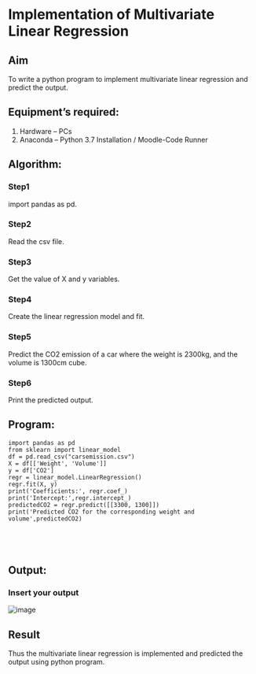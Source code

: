 # Implementation of Multivariate Linear Regression
## Aim
To write a python program to implement multivariate linear regression and predict the output.
## Equipment’s required:
1.	Hardware – PCs
2.	Anaconda – Python 3.7 Installation / Moodle-Code Runner
## Algorithm:
### Step1
import pandas as pd.

### Step2
Read the csv file.

### Step3
Get the value of X and y variables.

### Step4
Create the linear regression model and fit.

### Step5
Predict the CO2 emission of a car where the weight is 2300kg, and the volume is 1300cm cube.

### Step6
Print the predicted output.

## Program:
```
import pandas as pd
from sklearn import linear_model
df = pd.read_csv("carsemission.csv")
X = df[['Weight', 'Volume']]
y = df['CO2']
regr = linear_model.LinearRegression()
regr.fit(X, y)
print('Coefficients:', regr.coef_)
print('Intercept:',regr.intercept_)
predictedCO2 = regr.predict([[3300, 1300]])
print('Predicted CO2 for the corresponding weight and volume',predictedCO2)





```
## Output:

### Insert your output

![image](https://github.com/user-attachments/assets/84134953-48b7-4a3a-a38a-ca4ab94da9fb)


## Result
Thus the multivariate linear regression is implemented and predicted the output using python program.
